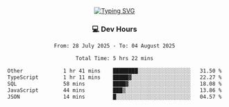 
<div align="center">
  <a href="https://git.io/typing-svg"><img src="https://readme-typing-svg.demolab.com?font=Fira+Code&size=30&pause=1000&color=33F7F5&center=true&vCenter=true&width=435&lines=Hi+there+%F0%9F%91%8B+I+am+AirboZH+;Welcome+to+my+Github" alt="Typing SVG" /></a>

<h3>💻 Dev Hours</h3>
<!--START_SECTION:waka-->

```txt
From: 28 July 2025 - To: 04 August 2025

Total Time: 5 hrs 22 mins

Other             1 hr 41 mins    ████████░░░░░░░░░░░░░░░░░   31.50 %
TypeScript        1 hr 11 mins    █████▓░░░░░░░░░░░░░░░░░░░   22.27 %
SQL               58 mins         ████▓░░░░░░░░░░░░░░░░░░░░   18.08 %
JavaScript        44 mins         ███▒░░░░░░░░░░░░░░░░░░░░░   13.86 %
JSON              14 mins         █░░░░░░░░░░░░░░░░░░░░░░░░   04.57 %
```

<!--END_SECTION:waka-->
</div>  
